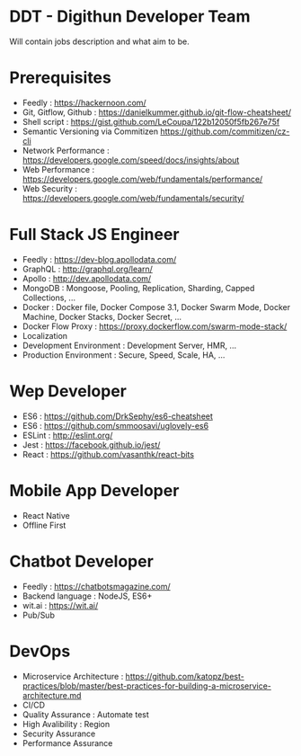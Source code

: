 # DDT - Digithun Developer Team
Will contain jobs description and what aim to be.

# Prerequisites
- Feedly : https://hackernoon.com/
- Git, Gitflow, Github : https://danielkummer.github.io/git-flow-cheatsheet/
- Shell script : https://gist.github.com/LeCoupa/122b12050f5fb267e75f
- Semantic Versioning via Commitizen https://github.com/commitizen/cz-cli
- Network Performance : https://developers.google.com/speed/docs/insights/about
- Web Performance : https://developers.google.com/web/fundamentals/performance/
- Web Security : https://developers.google.com/web/fundamentals/security/

# Full Stack JS Engineer
- Feedly : https://dev-blog.apollodata.com/
- GraphQL : http://graphql.org/learn/
- Apollo : http://dev.apollodata.com/
- MongoDB : Mongoose, Pooling, Replication, Sharding, Capped Collections, ...
- Docker : Docker file, Docker Compose 3.1, Docker Swarm Mode, Docker Machine, Docker Stacks, Docker Secret, ...
- Docker Flow Proxy : https://proxy.dockerflow.com/swarm-mode-stack/
- Localization
- Development Environment : Development Server, HMR, ...
- Production Environment : Secure, Speed, Scale, HA, ...

# Wep Developer
- ES6 : https://github.com/DrkSephy/es6-cheatsheet
- ES6 : https://github.com/smmoosavi/uglovely-es6
- ESLint : http://eslint.org/
- Jest : https://facebook.github.io/jest/
- React : https://github.com/vasanthk/react-bits

# Mobile App Developer
- React Native
- Offline First

# Chatbot Developer
- Feedly : https://chatbotsmagazine.com/
- Backend language : NodeJS, ES6+
- wit.ai : https://wit.ai/
- Pub/Sub

# DevOps
- Microservice Architecture : https://github.com/katopz/best-practices/blob/master/best-practices-for-building-a-microservice-architecture.md
- CI/CD
- Quality Assurance : Automate test
- High Avalibility : Region
- Security Assurance
- Performance Assurance
